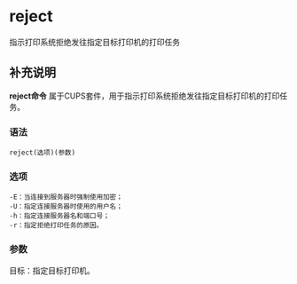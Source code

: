 #  reject

指示打印系统拒绝发往指定目标打印机的打印任务

##  补充说明

**reject命令** 属于CUPS套件，用于指示打印系统拒绝发往指定目标打印机的打印任务。

###  语法

    
    
    reject(选项)(参数)
    

###  选项

    
    
    -E：当连接到服务器时强制使用加密；
    -U：指定连接服务器时使用的用户名；
    -h：指定连接服务器名和端口号；
    -r：指定拒绝打印任务的原因。
    

###  参数

目标：指定目标打印机。

